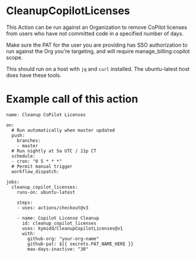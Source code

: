 # CleanupCopilotLicenses

This Action can be run against an Organization to remove CoPilot licenses from users who have not committed code in a specified number of days.

Make sure the PAT for the user you are providing has SSO authorization to run against the Org you're targeting, and will require manage_billing:copilot scope.

This should run on a host with `jq` and `curl` installed. The ubuntu-latest host does have these tools. 

# Example call of this action

```
name: Cleanup CoPilot Licenses

on:
  # Run automatically when master updated
  push:
    branches: 
    - master
  # Run nightly at 5a UTC / 11p CT
  schedule:
  - cron: "0 5 * * *"
  # Permit manual trigger
  workflow_dispatch:

jobs:
  cleanup_copilot_licenses:
    runs-on: ubuntu-latest
    
    steps:
    - uses: actions/checkout@v3

    - name: Copilot License Cleanup
      id: cleanup_copilot_licenses
      uses: kymidd/CleanupCopilotLicenses@v1
      with:
        github-org: "your-org-name"
        github-pat: ${{ secrets.PAT_NAME_HERE }}
        max-days-inactive: "30"
```